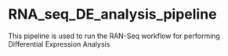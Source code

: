 # RNA_seq_DE_analysis_pipeline
This pipeline is used to run the RAN-Seq workflow for performing Differential Expression Analysis
